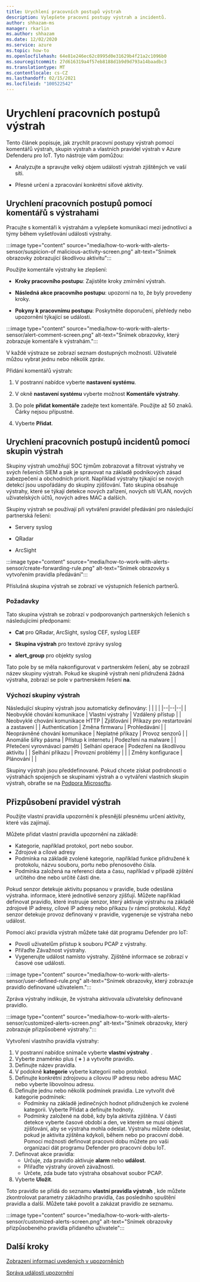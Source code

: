 ```yaml
---
title: Urychlení pracovních postupů výstrah
description: Vylepšete pracovní postupy výstrah a incidentů.
author: shhazam-ms
manager: rkarlin
ms.author: shhazam
ms.date: 12/02/2020
ms.service: azure
ms.topic: how-to
ms.openlocfilehash: 64e81e246ec62c8995d0e31629b4f21a2c1096b0
ms.sourcegitcommit: 27d616319a4f57eb8188d1b9d9d793a14baadbc3
ms.translationtype: MT
ms.contentlocale: cs-CZ
ms.lasthandoff: 02/15/2021
ms.locfileid: "100522542"
---
```

# <a name="accelerate-alert-workflows"></a>Urychlení pracovních postupů výstrah

Tento článek popisuje, jak zrychlit pracovní postupy výstrah pomocí komentářů výstrah, skupin výstrah a vlastních pravidel výstrah v Azure Defenderu pro IoT.  Tyto nástroje vám pomůžou:

- Analyzujte a spravujte velký objem událostí výstrah zjištěných ve vaší síti.

- Přesné určení a zpracování konkrétní síťové aktivity.

## <a name="accelerate-incident-workflows-by-using-alert-comments"></a>Urychlení pracovních postupů pomocí komentářů s výstrahami

Pracujte s komentáři k výstrahám a vylepšete komunikaci mezi jednotlivci a týmy během vyšetřování události výstrahy.

:::image type="content" source="media/how-to-work-with-alerts-sensor/suspicion-of malicious-activity-screen.png" alt-text="Snímek obrazovky zobrazující škodlivou aktivitu":::

Použijte komentáře výstrahy ke zlepšení:

- **Kroky pracovního postupu**: Zajistěte kroky zmírnění výstrah.

- **Následná akce pracovního postupu**: upozorní na to, že byly provedeny kroky.

- **Pokyny k pracovnímu postupu**: Poskytněte doporučení, přehledy nebo upozornění týkající se události.

:::image type="content" source="media/how-to-work-with-alerts-sensor/alert-comment-screen.png" alt-text="Snímek obrazovky, který zobrazuje komentáře k výstrahám.":::

V každé výstraze se zobrazí seznam dostupných možností. Uživatelé můžou vybrat jednu nebo několik zpráv.

Přidání komentářů výstrah:

1. V postranní nabídce vyberte **nastavení systému**.

2. V okně **nastavení systému** vyberte možnost **Komentáře výstrahy**.

3. Do pole **přidat komentáře** zadejte text komentáře. Použijte až 50 znaků. Čárky nejsou přípustné.

4. Vyberte **Přidat**.

## <a name="accelerate-incident-workflows-by-using-alert-groups"></a>Urychlení pracovních postupů incidentů pomocí skupin výstrah

Skupiny výstrah umožňují SOC týmům zobrazovat a filtrovat výstrahy ve svých řešeních SIEM a pak je spravovat na základě podnikových zásad zabezpečení a obchodních priorit. Například výstrahy týkající se nových detekcí jsou uspořádány do skupiny zjišťování. Tato skupina obsahuje výstrahy, které se týkají detekce nových zařízení, nových sítí VLAN, nových uživatelských účtů, nových adres MAC a dalších.

Skupiny výstrah se používají při vytváření pravidel předávání pro následující partnerská řešení:

  - Servery syslog

  - QRadar

  - ArcSight

:::image type="content" source="media/how-to-work-with-alerts-sensor/create-forwarding-rule.png" alt-text="Snímek obrazovky s vytvořením pravidla předávání":::

Příslušná skupina výstrah se zobrazí ve výstupních řešeních partnerů. 

### <a name="requirements"></a>Požadavky

Tato skupina výstrah se zobrazí v podporovaných partnerských řešeních s následujícími předponami:

- **Cat** pro QRadar, ArcSight, syslog CEF, syslog LEEF

- **Skupina výstrah** pro textové zprávy syslog

- **alert_group** pro objekty syslog

Tato pole by se měla nakonfigurovat v partnerském řešení, aby se zobrazil název skupiny výstrah. Pokud ke skupině výstrah není přidružená žádná výstraha, zobrazí se pole v partnerském řešení **na**.

### <a name="default-alert-groups"></a>Výchozí skupiny výstrah

Následující skupiny výstrah jsou automaticky definovány:
|  |  |  |
|--|--|--|
| Neobvyklé chování komunikace | Vlastní výstrahy | Vzdálený přístup |
| Neobvyklé chování komunikace HTTP | Zjišťování | Příkazy pro restartování a zastavení |
| Authentication | Změna firmwaru | Prohledávání |
| Neoprávněné chování komunikace | Neplatné příkazy | Provoz senzorů |
| Anomálie šířky pásma | Přístup k internetu | Podezření na malware |
| Přetečení vyrovnávací paměti | Selhání operace | Podezření na škodlivou aktivitu |
| Selhání příkazu | Provozní problémy |  |
| Změny konfigurace | Plánování |  |

Skupiny výstrah jsou předdefinované. Pokud chcete získat podrobnosti o výstrahách spojených se skupinami výstrah a o vytváření vlastních skupin výstrah, obraťte se na [Podpora Microsoftu](https://support.microsoft.com/supportforbusiness/productselection?sapId=82c8f35-1b8e-f274-ec11-c6efdd6dd099).

## <a name="customize-alert-rules"></a>Přizpůsobení pravidel výstrah

Použijte vlastní pravidla upozornění k přesnější přesnému určení aktivity, které vás zajímají. 

Můžete přidat vlastní pravidla upozornění na základě:

- Kategorie, například protokol, port nebo soubor.
- Zdrojové a cílové adresy
- Podmínka na základě zvolené kategorie, například funkce přidružené k protokolu, názvu souboru, portu nebo přenosového čísla.
- Podmínka založená na referenci data a času, například v případě zjištění určitého dne nebo určité části dne.

Pokud senzor detekuje aktivitu popsanou v pravidle, bude odeslána výstraha.
informace, které jednotlivé senzory zjišťují. Můžete například definovat pravidlo, které instruuje senzor, který aktivuje výstrahu na základě zdrojové IP adresy, cílové IP adresy nebo příkazu (v rámci protokolu). Když senzor detekuje provoz definovaný v pravidle, vygeneruje se výstraha nebo událost.

Pomocí akcí pravidla výstrah můžete také dát programu Defender pro IoT:

- Povolí uživatelům přístup k souboru PCAP z výstrahy.
- Přiřaďte Závažnost výstrahy.
- Vygenerujte událost namísto výstrahy. Zjištěné informace se zobrazí v časové ose události.

:::image type="content" source="media/how-to-work-with-alerts-sensor/user-defined-rule.png" alt-text="Snímek obrazovky, který zobrazuje pravidlo definované uživatelem.":::

Zpráva výstrahy indikuje, že výstraha aktivovala uživatelsky definované pravidlo.

:::image type="content" source="media/how-to-work-with-alerts-sensor/customized-alerts-screen.png" alt-text="Snímek obrazovky, který zobrazuje přizpůsobené výstrahy.":::

Vytvoření vlastního pravidla výstrahy:

1. V postranní nabídce snímače vyberte **vlastní výstrahy** .
1. Vyberte znaménko plus ( **+** ) a vytvořte pravidlo.
1. Definujte název pravidla.
1. V podokně **kategorie** vyberte kategorii nebo protokol.
1. Definujte konkrétní zdrojovou a cílovou IP adresu nebo adresu MAC nebo vyberte libovolnou adresu.
1. Definujte jednu nebo několik podmínek pravidla. Lze vytvořit dvě kategorie podmínek:
    - Podmínky na základě jedinečných hodnot přidružených ke zvolené kategorii. Vyberte Přidat a definujte hodnoty.
    - Podmínky založené na době, kdy byla aktivita zjištěna. V části detekce vyberte časové období a den, ve kterém se musí objevit zjišťování, aby se výstraha mohla odeslat. Výstrahu můžete odeslat, pokud je aktivita zjištěna kdykoli, během nebo po pracovní době. Pomocí možnosti definovat pracovní dobu můžete pro vaši organizaci dát programu Defender pro pracovní dobu IoT.
1. Definovat akce pravidla: 
    - Určuje, zda pravidlo aktivuje **alarm** nebo **událost**.
    - Přiřaďte výstrahy úroveň závažnosti.
    - Určete, zda bude tato výstraha obsahovat soubor PCAP.
1. Vyberte **Uložit**.

Toto pravidlo se přidá do seznamu **vlastní pravidla výstrah** , kde můžete zkontrolovat parametry základního pravidla, čas posledního spuštění pravidla a další. Můžete také povolit a zakázat pravidlo ze seznamu.

:::image type="content" source="media/how-to-work-with-alerts-sensor/customized-alerts-screen.png" alt-text="Snímek obrazovky přizpůsobeného pravidla přidaného uživatele":::

## <a name="next-steps"></a>Další kroky

[Zobrazení informací uvedených v upozorněních](how-to-view-information-provided-in-alerts.md)

[Správa události upozornění](how-to-manage-the-alert-event.md)
